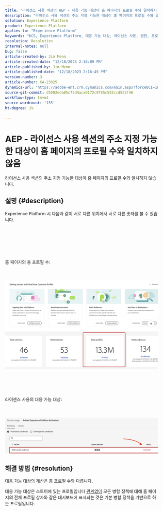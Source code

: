 ```yaml
---
title: "라이선스 사용 섹션의 AEP - 대응 가능 대상이 홈 페이지의 프로필 수와 일치하지 않음"
description: "라이선스 사용 섹션의 주소 지정 가능한 대상이 홈 페이지의 프로필 수와 일치하지 않는 이유"
solution: Experience Platform
product: Experience Platform
applies-to: "Experience Platform"
keywords: "KCS, Experience Platform, 대응 가능 대상, 라이선스 사용, 권한, 프로필 수"
resolution: Resolution
internal-notes: null
bug: false
article-created-by: Jim Menn
article-created-date: "12/18/2023 2:16:09 PM"
article-published-by: Jim Menn
article-published-date: "12/18/2023 2:16:49 PM"
version-number: 3
article-number: KA-23025
dynamics-url: "https://adobe-ent.crm.dynamics.com/main.aspx?forceUCI=1&pagetype=entityrecord&etn=knowledgearticle&id=14baa5f8-af9d-ee11-be37-6045bd006268"
source-git-commit: d5002eda05c75d4aca0172c0785c583ccd523f46
workflow-type: tm+mt
source-wordcount: '155'
ht-degree: 1%

---
```


# AEP - 라이선스 사용 섹션의 주소 지정 가능한 대상이 홈 페이지의 프로필 수와 일치하지 않음


라이선스 사용 섹션의 주소 지정 가능한 대상이 홈 페이지의 프로필 수와 일치하지 않습니다.

## 설명 {#description}

Experience Platform 시 다음과 같이 서로 다른 위치에서 서로 다른 숫자를 볼 수 있습니다.<br><br> <br><br> <br><br> <br><br>홈 페이지의 총 프로필 수:<br><br> <br><br>![](assets/___15baa5f8-af9d-ee11-be37-6045bd006268___.png)<br><br> <br><br> <br><br>라이센스 사용의 대응 가능 대상:<br><br> <br><br>![](assets/___17baa5f8-af9d-ee11-be37-6045bd006268___.png)

## 해결 방법 {#resolution}


대응 가능 대상의 계산은 총 프로필 수와 다릅니다.

대응 가능 대상은 스토어에 있는 프로필입니다 <u>관계없이</u> 모든 병합 정책에 대해 홈 페이지의 전체 프로필 상자와 같은 대시보드에 표시되는 것은 기본 병합 정책을 기반으로 하는 프로필입니다.
